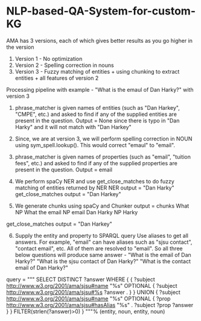 # NLP-based-QA-System-for-custom-KG

AMA has 3 versions, each of which gives better results as you go higher in the version
1. Version 1 - No optimization
2. Version 2 - Spelling correction in nouns
3. Version 3 - Fuzzy matching of entities + using chunking to extract entities + all features of version 2

Processing pipeline with example -
"What is the emaul of Dan Harky?" with version 3

1. phrase_matcher is given names of entities (such as "Dan Harkey", "CMPE", etc.) and asked to find if any of the supplied entities are present in the question.
Output = None since there is typo in "Dan Harky" and it will not match with "Dan Harkey"

2. Since, we are at version 3, we will perform spelling correction in NOUN using sym_spell.lookup(). This would correct "emaul" to "email".

3. phrase_matcher is given names of properties (such as "email", "tuition fees", etc.) and asked to find if any of the supplied properties are present in the question.
Output = email

4. We perform spaCy NER and use get_close_matches to do fuzzy matching of entities returned by NER
NER output = "Dan Harky" <PERSON>
get_close_matches output = "Dan Harkey"
  
5. We generate chunks using spaCy and 
Chunker output =
chunks
What NP What
the email NP email
Dan Harky NP Harky

get_close_matches output = "Dan Harkey"

6. Supply the entity and property to SPARQL query
Use aliases to get all answers. For example, "email" can have aliases such as "sjsu contact", "contact email", etc. All of them are resolved to "email".
So all three below questions will produce same answer -
"What is the email of Dan Harky?"
"What is the sjsu contact of Dan Harky?"
"What is the contact email of Dan Harky?"

query = """
    SELECT DISTINCT ?answer
    WHERE {
      {
         ?subject <http://www.w3.org/2001/ama/sjsu#name> "%s"
         OPTIONAL
         {
            ?subject <http://www.w3.org/2001/ama/sjsu#%s> ?answer .
         }
      } 
      UNION 
      {
         ?subject <http://www.w3.org/2001/ama/sjsu#name> "%s"
         OPTIONAL
         {
            ?prop <http://www.w3.org/2001/ama/sjsu#hasAlias> "%s" .
            ?subject ?prop ?answer
         }
      }
      FILTER(strlen(?answer)>0)
    }
    """% (entity, noun, entity, noun)

